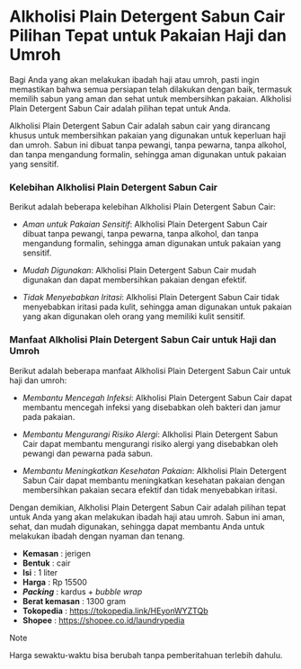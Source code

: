 # Alkholisi Plain Detergent Sabun Cair Pilihan Tepat untuk Pakaian Haji dan Umroh

Bagi Anda yang akan melakukan ibadah haji atau umroh, pasti ingin memastikan bahwa semua persiapan telah dilakukan dengan baik, termasuk memilih sabun yang aman dan sehat untuk membersihkan pakaian. Alkholisi Plain Detergent Sabun Cair adalah pilihan tepat untuk Anda.

Alkholisi Plain Detergent Sabun Cair adalah sabun cair yang dirancang khusus untuk membersihkan pakaian yang digunakan untuk keperluan haji dan umroh. Sabun ini dibuat tanpa pewangi, tanpa pewarna, tanpa alkohol, dan tanpa mengandung formalin, sehingga aman digunakan untuk pakaian yang sensitif.


### Kelebihan Alkholisi Plain Detergent Sabun Cair

Berikut adalah beberapa kelebihan Alkholisi Plain Detergent Sabun Cair:

- *Aman untuk Pakaian Sensitif*: Alkholisi Plain Detergent Sabun Cair dibuat tanpa pewangi, tanpa pewarna, tanpa alkohol, dan tanpa mengandung formalin, sehingga aman digunakan untuk pakaian yang sensitif.

- *Mudah Digunakan*: Alkholisi Plain Detergent Sabun Cair mudah digunakan dan dapat membersihkan pakaian dengan efektif.

- *Tidak Menyebabkan Iritasi*: Alkholisi Plain Detergent Sabun Cair tidak menyebabkan iritasi pada kulit, sehingga aman digunakan untuk pakaian yang akan digunakan oleh orang yang memiliki kulit sensitif.




### Manfaat Alkholisi Plain Detergent Sabun Cair untuk Haji dan Umroh

Berikut adalah beberapa manfaat Alkholisi Plain Detergent Sabun Cair untuk haji dan umroh:

- *Membantu Mencegah Infeksi*: Alkholisi Plain Detergent Sabun Cair dapat membantu mencegah infeksi yang disebabkan oleh bakteri dan jamur pada pakaian.

- *Membantu Mengurangi Risiko Alergi*: Alkholisi Plain Detergent Sabun Cair dapat membantu mengurangi risiko alergi yang disebabkan oleh pewangi dan pewarna pada sabun.

- *Membantu Meningkatkan Kesehatan Pakaian*: Alkholisi Plain Detergent Sabun Cair dapat membantu meningkatkan kesehatan pakaian dengan membersihkan pakaian secara efektif dan tidak menyebabkan iritasi.


Dengan demikian, Alkholisi Plain Detergent Sabun Cair adalah pilihan tepat untuk Anda yang akan melakukan ibadah haji atau umroh. Sabun ini aman, sehat, dan mudah digunakan, sehingga dapat membantu Anda untuk melakukan ibadah dengan nyaman dan tenang.

- **Kemasan** : jerigen
- **Bentuk** : cair
- **Isi** : 1 liter
- **Harga** : Rp 15500
- **_Packing_** : kardus + _bubble wrap_
- **Berat kemasan** : 1300 gram
- **Tokopedia** : https://tokopedia.link/HEyonWYZTQb
- **Shopee** : https://shopee.co.id/laundrypedia
  
> [!NOTE]
> Harga sewaktu-waktu bisa berubah tanpa pemberitahuan terlebih dahulu.
    
<!---------------------------------[ Bagian Single Image ]---------------------------------->

[Button SI]: https://blogger.googleusercontent.com/img/a/AVvXsEhg5LSIea0GRDVyWyAh_G9sJxSGPL3noD3QSpHQyE3N10jFMo7yU-akRLB6ybLErdsI4W4oQM53YiOfUX8gu7P2Dk42HZR2ruDF9ISVPz737BNb8FXsQYtJHN8nrQClLbe8r_4IO-qaxGhfPWHn8EAYXDd56QdjWwA85wCLEHsvR2iadXagxcomhvuMqZ8
[Link SI]: #

<!---------------------------------[ Bagian Table Image ]---------------------------------->
[Button 1 TI]: https://blogger.googleusercontent.com/img/a/AVvXsEjQBL3CgXskjicfkeVg04IkpsGSkdwKFhyLnwk0BVi22d-qFUIVHbciybNZx5c3k1PdkAlJQAl4YBceRsT4Ta2eMKktFFBNCmD8jScCOCONmOBEMCePKIrIk8vmc3P9tcqu-rwXe9wpmQQMvBxP4ufOXQj4ZGehugPENjbx7KhXZ4O00sr38Z2X3TSmbTU
[Link 1 TI]: #
[Button 2 TI]: https://blogger.googleusercontent.com/img/a/AVvXsEi26Rscnizq3zf_fo6AS2lKz-lmBYCdlhIWBmHCe1bI9rU7MpI7VFmqDN5pcgPO9TMm1I4LngdOxXRyh28OWziY1EGo7gIy0ml6OL-ciPg-U_Ti5pB_ntKNbIFMNQhRa7EUyoz7dOmZVwyOFcvu0-GRaRTPMCYyjKsG4WLRpuHzvc8VjjLII1j5V3ptSTg
[Link 2 TI]: #
